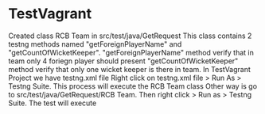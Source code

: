# TestVagrant
Created class RCB Team in src/test/java/GetRequest
This class contains 2 testng methods named "getForeignPlayerName" and "getCountOfWicketKeeper".
"getForeignPlayerName" method verify that in team only 4 foriegn player should present
"getCountOfWicketKeeper" method verify that only one wicket keeper is there in team.
In TestVagrant Project we have testng.xml file
Right click on testng.xml file > Run As > Testng Suite. This process will execute the RCB Team class
Other way is go to src/test/java/GetRequest/RCB Team. Then right click > Run as > Testng Suite. The test will execute
